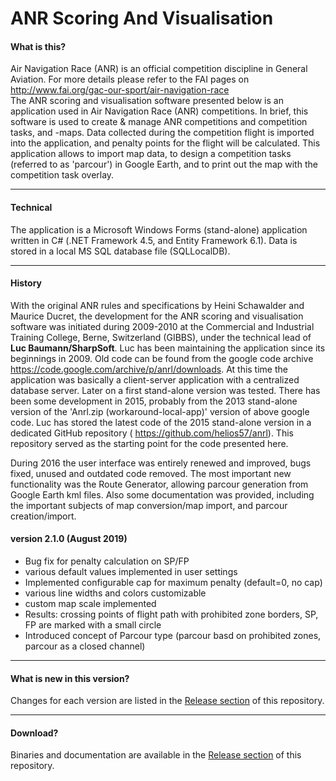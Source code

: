 # ANR Scoring And Visualisation
#### What is this?
Air Navigation Race (ANR) is an official competition discipline in General Aviation. 
For more details please refer to the FAI pages on http://www.fai.org/gac-our-sport/air-navigation-race  
The ANR scoring and visualisation software presented below is an application used in Air Navigation Race (ANR) competitions.
In brief, this software is used to create & manage ANR competitions and competition tasks, and -maps. 
Data collected during the competition flight is imported into the application, and penalty points for the flight will be calculated. 
This application allows to import map data, to design a competition tasks (referred to as 'parcour') in Google Earth, 
and to print out the map with the competition task overlay.

---
#### Technical
The application is a Microsoft Windows Forms (stand-alone) application written in C# (.NET Framework 4.5, and Entity Framework 6.1). 
Data is stored in a local MS SQL database file (SQLLocalDB).

---
#### History
With the original ANR rules and specifications by Heini Schawalder and Maurice Ducret, the development for the ANR scoring and visualisation 
software was initiated during 2009-2010 at the Commercial and Industrial Training College, Berne, Switzerland (GIBBS), 
under the technical lead of **Luc Baumann/SharpSoft**. Luc has been maintaining the application since its beginnings in 2009.
Old code can be found from the google code archive https://code.google.com/archive/p/anrl/downloads. 
At this time the application was basically a client-server application with a centralized database server. Later on a first stand-alone version was tested. There has been some development in 2015, probably from the 2013 stand-alone version of the 'Anrl.zip (workaround-local-app)' version of above google code. Luc has stored the latest code of the 2015 stand-alone version in a dedicated GitHub repository ( https://github.com/helios57/anrl). This repository served as the starting point for the code presented here.

During 2016 the user interface was entirely renewed and improved, bugs fixed, unused and outdated code removed. The most important new functionality was the Route Generator, allowing parcour generation from Google Earth kml files. Also some documentation was provided, including the important subjects of map conversion/map import, and parcour creation/import.

#### version 2.1.0 (August 2019)

* Bug fix for penalty calculation on SP/FP
* various default values implemented in user settings
* Implemented configurable cap for maximum penalty (default=0, no cap)
* various line widths and colors customizable
* custom map scale implemented
* Results: crossing points of flight path with prohibited zone borders, SP, FP are marked with a small circle
* Introduced concept of Parcour type (parcour basd on prohibited zones, parcour as a closed channel)


--- 
#### What is new in this version?

Changes for each version are listed in the [Release section](../../releases) of this repository.

---
#### Download?
Binaries and documentation are available in the [Release section](../../releases) of this repository.
